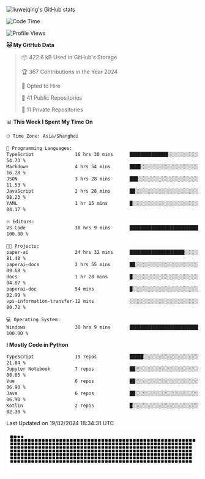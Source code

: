 ![liuweiqing's GitHub stats](https://github-readme-stats.vercel.app/api?username=14790897&show_icons=true&locale=cn&include_all_commits=true&count_private=true)

<!--START_SECTION:waka-->
![Code Time](http://img.shields.io/badge/Code%20Time-778%20hrs%2026%20mins-blue)

![Profile Views](http://img.shields.io/badge/Profile%20Views-1-blue)

**🐱 My GitHub Data** 

> 📦 422.6 kB Used in GitHub's Storage 
 > 
> 🏆 367 Contributions in the Year 2024
 > 
> 💼 Opted to Hire
 > 
> 📜 41 Public Repositories 
 > 
> 🔑 11 Private Repositories 
 > 
📊 **This Week I Spent My Time On** 

```text
🕑︎ Time Zone: Asia/Shanghai

💬 Programming Languages: 
TypeScript               16 hrs 30 mins      ██████████████░░░░░░░░░░░   54.73 % 
Markdown                 4 hrs 54 mins       ████░░░░░░░░░░░░░░░░░░░░░   16.28 % 
JSON                     3 hrs 28 mins       ███░░░░░░░░░░░░░░░░░░░░░░   11.53 % 
JavaScript               2 hrs 28 mins       ██░░░░░░░░░░░░░░░░░░░░░░░   08.23 % 
YAML                     1 hr 15 mins        █░░░░░░░░░░░░░░░░░░░░░░░░   04.17 % 

🔥 Editors: 
VS Code                  30 hrs 9 mins       █████████████████████████   100.00 % 

🐱‍💻 Projects: 
paper-ai                 24 hrs 32 mins      ████████████████████░░░░░   81.40 % 
paperai-docs             2 hrs 55 mins       ██░░░░░░░░░░░░░░░░░░░░░░░   09.68 % 
docs                     1 hr 28 mins        █░░░░░░░░░░░░░░░░░░░░░░░░   04.87 % 
paperai-doc              54 mins             █░░░░░░░░░░░░░░░░░░░░░░░░   02.99 % 
vps-information-transfer-12 mins             ░░░░░░░░░░░░░░░░░░░░░░░░░   00.72 % 

💻 Operating System: 
Windows                  30 hrs 9 mins       █████████████████████████   100.00 % 
```

**I Mostly Code in Python** 

```text
TypeScript               19 repos            █████░░░░░░░░░░░░░░░░░░░░   21.84 % 
Jupyter Notebook         7 repos             ██░░░░░░░░░░░░░░░░░░░░░░░   08.05 % 
Vue                      6 repos             ██░░░░░░░░░░░░░░░░░░░░░░░   06.90 % 
Java                     6 repos             ██░░░░░░░░░░░░░░░░░░░░░░░   06.90 % 
Kotlin                   2 repos             █░░░░░░░░░░░░░░░░░░░░░░░░   02.30 % 
```




 Last Updated on 19/02/2024 18:34:31 UTC
<!--END_SECTION:waka-->

<picture>
  <source media="(prefers-color-scheme: dark)" srcset="https://raw.githubusercontent.com/14790897/14790897/output/github-contribution-grid-snake-dark.svg" />
  <source media="(prefers-color-scheme: light)" srcset="https://raw.githubusercontent.com/14790897/14790897/output/github-contribution-grid-snake.svg" />
  <img alt="github-snake" src="https://raw.githubusercontent.com/14790897/14790897/output/github-contribution-grid-snake.svg" />
</picture>

